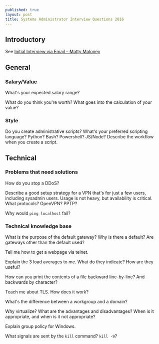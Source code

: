```yaml
---
published: true
layout: post
title: Systems Administrator Interview Questions 2016
---
```



## Introductory

See [Initial Interview via Email – Matty Maloney](http://mattymaloney.github.io/2016/01/26/email-interview.html)

## General

### Salary/Value

What's your expected salary range?

What do you think you're worth? What goes into the calculation of your value?


### Style

Do you create administrative scripts? What's your preferred scripting language? Python? Bash? Powershell? JS/Node? Describe the workflow when you create a script.


## Technical

### Problems that need solutions

How do you stop a DDoS?

Describe a good setup strategy for a VPN that's for just a few users, including sysadmin users. Usage is not heavy, but availability is critical. What protocols? OpenVPN? PPTP?

Why would `ping localhost` fail?


### Technical knowledge base

What is the purpose of the default gateway? Why is there a default? Are gateways other than the default used?

Tell me how to get a webpage via telnet.

Explain the 3 load averages to me. What do they indicate? How are they useful?

How can you print the contents of a file backward line-by-line? And backwards by character?

Teach me about TLS. How does it work?

What's the difference between a workgroup and a domain?

Why virtualize? What are the advantages and disadvantages? When is it appropriate, and when is it not appropriate?

Explain group policy for Windows.

What signals are sent by the `kill` command? `kill -9`?

